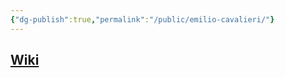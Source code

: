 ```yaml
---
{"dg-publish":true,"permalink":"/public/emilio-cavalieri/"}
---
```


## [Wiki](https://www.wikiwand.com/hu/Emilio_de_Cavalieri)